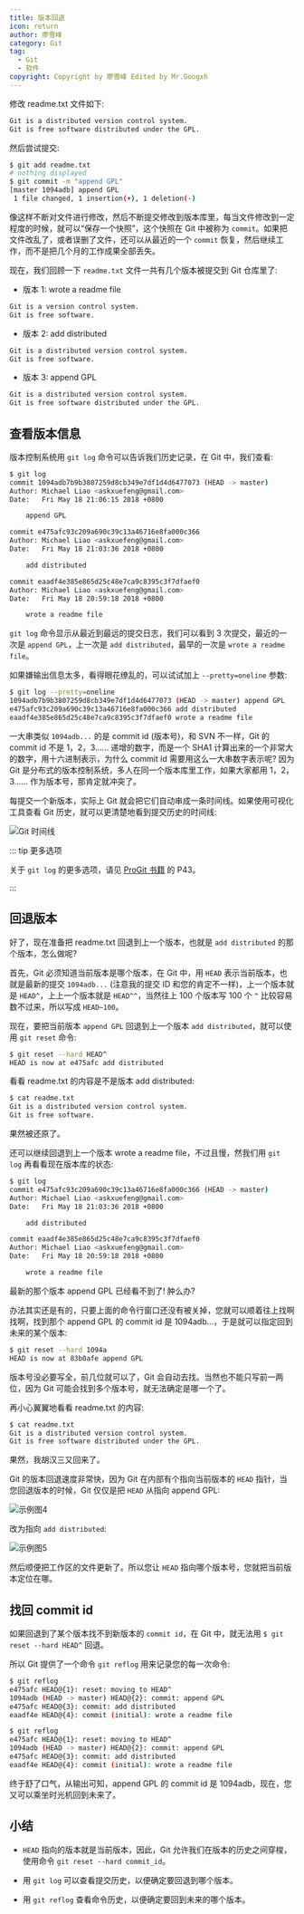 ```yaml
---
title: 版本回退
icon: return
author: 廖雪峰
category: Git
tag:
  - Git
  - 软件
copyright: Copyright by 廖雪峰 Edited by Mr.Googxh
---
```


修改 readme.txt 文件如下:

```md
Git is a distributed version control system.
Git is free software distributed under the GPL.
```

然后尝试提交:

```sh
$ git add readme.txt
# nothing displayed
$ git commit -m "append GPL"
[master 1094adb] append GPL
 1 file changed, 1 insertion(+), 1 deletion(-)
```

像这样不断对文件进行修改，然后不断提交修改到版本库里，每当文件修改到一定程度的时候，就可以“保存一个快照”，这个快照在 Git 中被称为 `commit`。如果把文件改乱了，或者误删了文件，还可以从最近的一个 `commit` 恢复，然后继续工作，而不是把几个月的工作成果全部丢失。

现在，我们回顾一下 `readme.txt` 文件一共有几个版本被提交到 Git 仓库里了:

- 版本 1: wrote a readme file

```md
Git is a version control system.
Git is free software.
```

- 版本 2: add distributed

```md
Git is a distributed version control system.
Git is free software.
```

- 版本 3: append GPL

```md
Git is a distributed version control system.
Git is free software distributed under the GPL.
```

## 查看版本信息

版本控制系统用 `git log` 命令可以告诉我们历史记录，在 Git 中，我们查看:

```sh
$ git log
commit 1094adb7b9b3807259d8cb349e7df1d4d6477073 (HEAD -> master)
Author: Michael Liao <askxuefeng@gmail.com>
Date:   Fri May 18 21:06:15 2018 +0800

    append GPL

commit e475afc93c209a690c39c13a46716e8fa000c366
Author: Michael Liao <askxuefeng@gmail.com>
Date:   Fri May 18 21:03:36 2018 +0800

    add distributed

commit eaadf4e385e865d25c48e7ca9c8395c3f7dfaef0
Author: Michael Liao <askxuefeng@gmail.com>
Date:   Fri May 18 20:59:18 2018 +0800

    wrote a readme file
```

`git log` 命令显示从最近到最远的提交日志，我们可以看到 3 次提交，最近的一次是 `append GPL`，上一次是 `add distributed`，最早的一次是 `wrote a readme file`。

如果嫌输出信息太多，看得眼花缭乱的，可以试试加上 `--pretty=oneline` 参数:

```sh
$ git log --pretty=oneline
1094adb7b9b3807259d8cb349e7df1d4d6477073 (HEAD -> master) append GPL
e475afc93c209a690c39c13a46716e8fa000c366 add distributed
eaadf4e385e865d25c48e7ca9c8395c3f7dfaef0 wrote a readme file
```

一大串类似 `1094adb...` 的是 commit id (版本号)，和 SVN 不一样，Git 的 commit id 不是 1，2，3…… 递增的数字，而是一个 SHA1 计算出来的一个非常大的数字，用十六进制表示，为什么 commit id 需要用这么一大串数字表示呢? 因为 Git 是分布式的版本控制系统，多人在同一个版本库里工作，如果大家都用 1，2，3…… 作为版本号，那肯定就冲突了。

每提交一个新版本，实际上 Git 就会把它们自动串成一条时间线。如果使用可视化工具查看 Git 历史，就可以更清楚地看到提交历史的时间线:

![Git 时间线](./assets/timeline.jpg)

::: tip 更多选项

关于 `git log` 的更多选项，请见 [ProGit 书籍](/file/git/progit_v2.1.45.pdf) 的 P43。

:::

## 回退版本

好了，现在准备把 readme.txt 回退到上一个版本，也就是 `add distributed` 的那个版本，怎么做呢?

首先，Git 必须知道当前版本是哪个版本，在 Git 中，用 `HEAD` 表示当前版本，也就是最新的提交 `1094adb...` (注意我的提交 ID 和您的肯定不一样)，上一个版本就是 `HEAD^`，上上一个版本就是 `HEAD^^`，当然往上 100 个版本写 100 个 `^` 比较容易数不过来，所以写成 `HEAD~100`。

现在，要把当前版本 `append GPL` 回退到上一个版本 `add distributed`，就可以使用 `git reset` 命令:

```sh
$ git reset --hard HEAD^
HEAD is now at e475afc add distributed
```

看看 readme.txt 的内容是不是版本 add distributed:

```sh
$ cat readme.txt
Git is a distributed version control system.
Git is free software.
```

果然被还原了。

还可以继续回退到上一个版本 wrote a readme file，不过且慢，然我们用 `git log` 再看看现在版本库的状态:

```sh
$ git log
commit e475afc93c209a690c39c13a46716e8fa000c366 (HEAD -> master)
Author: Michael Liao <askxuefeng@gmail.com>
Date:   Fri May 18 21:03:36 2018 +0800

    add distributed

commit eaadf4e385e865d25c48e7ca9c8395c3f7dfaef0
Author: Michael Liao <askxuefeng@gmail.com>
Date:   Fri May 18 20:59:18 2018 +0800

    wrote a readme file
```

最新的那个版本 append GPL 已经看不到了! 肿么办?

办法其实还是有的，只要上面的命令行窗口还没有被关掉，您就可以顺着往上找啊找啊，找到那个 append GPL 的 commit id 是 1094adb...，于是就可以指定回到未来的某个版本:

```sh
$ git reset --hard 1094a
HEAD is now at 83b0afe append GPL
```

版本号没必要写全，前几位就可以了，Git 会自动去找。当然也不能只写前一两位，因为 Git 可能会找到多个版本号，就无法确定是哪一个了。

再小心翼翼地看看 readme.txt 的内容:

```sh
$ cat readme.txt
Git is a distributed version control system.
Git is free software distributed under the GPL.
```

果然，我胡汉三又回来了。

Git 的版本回退速度非常快，因为 Git 在内部有个指向当前版本的 `HEAD` 指针，当您回退版本的时候，Git 仅仅是把 `HEAD` 从指向 append GPL:

![示例图4](./assets/git1.jpg)

改为指向 `add distributed`:

![示例图5](./assets/git2.jpg)

然后顺便把工作区的文件更新了。所以您让 `HEAD` 指向哪个版本号，您就把当前版本定位在哪。

## 找回 commit id

如果回退到了某个版本找不到新版本的 `commit id`，在 Git 中，就无法用 `$ git reset --hard HEAD^` 回退。

所以 Git 提供了一个命令 `git reflog` 用来记录您的每一次命令:

```sh
$ git reflog
e475afc HEAD@{1}: reset: moving to HEAD^
1094adb (HEAD -> master) HEAD@{2}: commit: append GPL
e475afc HEAD@{3}: commit: add distributed
eaadf4e HEAD@{4}: commit (initial): wrote a readme file
```

```sh
$ git reflog
e475afc HEAD@{1}: reset: moving to HEAD^
1094adb (HEAD -> master) HEAD@{2}: commit: append GPL
e475afc HEAD@{3}: commit: add distributed
eaadf4e HEAD@{4}: commit (initial): wrote a readme file
```

终于舒了口气，从输出可知，append GPL 的 commit id 是 1094adb，现在，您又可以乘坐时光机回到未来了。

## 小结

- `HEAD` 指向的版本就是当前版本，因此，Git 允许我们在版本的历史之间穿梭，使用命令 `git reset --hard commit_id`。

- 用 `git log` 可以查看提交历史，以便确定要回退到哪个版本。

- 用 `git reflog` 查看命令历史，以便确定要回到未来的哪个版本。
